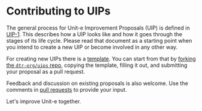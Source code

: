 # Contributing to UIPs

The general process for Unit-e Improvement Proposals (UIP) is defined in
[UIP-1](UIP-0001.md). This describes how a UIP looks like and how it goes
through the stages of its life cycle. Please read that document as a starting
point when you intend to create a new UIP or become involved in any other way.

For creating new UIPs there is a [template](UIP-0000.md). You can start from
that by [forking the `dtr-org/uips`
repo](https://help.github.com/articles/fork-a-repo/), copying the template,
filling it out, and submitting your proposal as a pull request.

Feedback and discussion on existing proposals is also welcome. Use the comments
in [pull requests](https://github.com/dtr-org/uips/pulls) to provide your input.

Let's improve Unit-e together.
